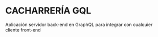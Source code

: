 # CACHARRERÍA GQL

Aplicación servidor back-end en GraphQL para integrar con cualquier cliente front-end
